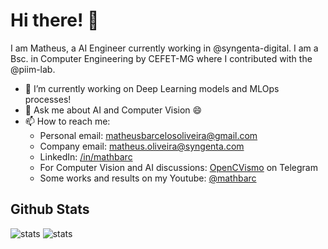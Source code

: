 # Hi there! 👋

I am Matheus, a AI Engineer currently working in @syngenta-digital. I am a Bsc. in Computer Engineering by CEFET-MG where I contributed with the @piim-lab. 

- 🔭 I’m currently working on Deep Learning models and MLOps processes!
- 💬 Ask me about AI and Computer Vision 😄
- 📫 How to reach me: 
  - Personal email: <a href=mailto:matheusbarcelosoliveira@gmail.com>matheusbarcelosoliveira@gmail.com</a>
  - Company email: <a href=mailto:matheus.oliveira@syngenta.com>matheus.oliveira@syngenta.com</a>
  - LinkedIn: <a href=https://www.linkedin.com/in/mathbarc>/in/mathbarc</a>
  - For Computer Vision and AI discussions: [OpenCVismo](https://t.me/opencvBrasil) on Telegram
  - Some works and results on my Youtube: [@mathbarc](https://www.youtube.com/@mathbarc)


## Github Stats
![stats](https://raw.githubusercontent.com/mathbarc/github-stats/master/generated/overview.svg#gh-dark-mode-only)
![stats](https://raw.githubusercontent.com/mathbarc/github-stats/master/generated/overview.svg#gh-light-mode-only)
